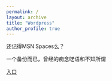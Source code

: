 ```yaml
---
permalink: /
layout: archive
title: "Wordpress"
author_profile: true
---
```


还记得MSN Spaces么？

一个备份而已，曾经的痴念呓语和不知所谓  

[入口](https://kylehh.github.io/wordpress/posts/)
